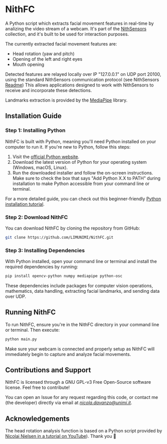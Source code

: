 # NithFC
A Python script which extracts facial movement features in real-time by analizing the video stream of a webcam. It's part of the [NithSensors](https://github.com/LIMUNIMI/NITHsensors) collection, and it's built to be used for interaction purposes.

The currently extracted facial movement features are:
- Head rotation (yaw and pitch)
- Opening of the left and right eyes
- Mouth opening

Detected features are relayed locally over IP "127.0.0.1" on UDP port 20100, using the standard NithSensors communication protocol (see NithSensors [Readme](https://github.com/LIMUNIMI/NITHsensors)) This allows applications designed to work with NithSensors to receive and incorporate these detections.

Landmarks extraction is provided by the [MediaPipe](https://google.github.io/mediapipe/) library.

## Installation Guide

### Step 1: Installing Python

NithFC is built with Python, meaning you'll need Python installed on your computer to run it. If you're new to Python, follow this steps:

1. Visit the [official Python website](https://www.python.org/downloads/).
2. Download the latest version of Python for your operating system (Windows, macOS, Linux).
3. Run the downloaded installer and follow the on-screen instructions. Make sure to check the box that says "Add Python X.X to PATH" during installation to make Python accessible from your command line or terminal.

For a more detailed guide, you can check out this beginner-friendly [Python installation tutorial](https://realpython.com/installing-python/).

### Step 2: Download NithFC

You can download NithFC by cloning the repository from GitHub:

```bash
git clone https://github.com/LIMUNIMI/NithFC.git
```

### Step 3: Installing Dependencies

With Python installed, open your command line or terminal and install the required dependencies by running:

```bash
pip install opencv-python numpy mediapipe python-osc
```

These dependencies include packages for computer vision operations, mathematics, data handling, extracting facial landmarks, and sending data over UDP.

## Running NithFC
To run NithFC, ensure you're in the NithFC directory in your command line or terminal. Then execute:

```bash
python main.py
```

Make sure your webcam is connected and properly setup as NithFC will immediately begin to capture and analyze facial movements.

## Contributions and Support
NithFC is licensed through a GNU GPL-v3 Free Open-Source software license. Feel free to contribute!

You can open an Issue for any request regarding this code, or contact me (the developer) directly via email at *nicola.davanzo@unimi.it*.

## Acknowledgements
The head rotation analysis function is based on a Python script provided by [Nicolai Nielsen in a tutorial on YouTube](https://youtu.be/-toNMaS4SeQ?si=gcpJSJcbziH-V4DN)). Thank you 🙏